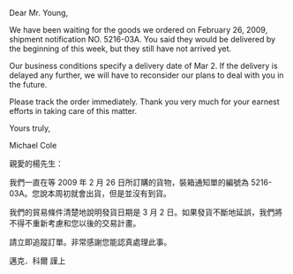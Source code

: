 Dear Mr. Young,

We have been waiting for the goods we ordered on February 26, 2009,
shipment notification NO. 5216-03A. You said they would be delivered by
the beginning of this week, but they still have not arrived yet.

Our business conditions specify a delivery date of Mar 2. If the
delivery is delayed any further, we will have to reconsider our plans to
deal with you in the future.

Please track the order immediately. Thank you very much for your earnest
efforts in taking care of this matter.

Yours truly,

Michael Cole

親愛的楊先生：

我們一直在等 2009 年 2 月 26 日所訂購的貨物，裝箱通知單的編號為
5216-03A。您說本周初就會出貨，但是並沒有到貨。

我們的貿易條件清楚地說明發貨日期是 3 月 2
日。如果發貨不斷地延誤，我們將不得不重新考慮和您以後的交易計畫。

請立即追蹤訂單。非常感謝您能認真處理此事。

邁克．科爾 謹上
